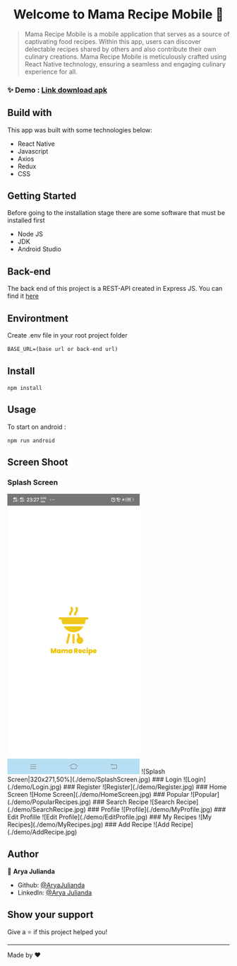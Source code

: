 <h1 align="center">Welcome to Mama Recipe Mobile 👋</h1>

> Mama Recipe Mobile is a mobile application that serves as a source of captivating food recipes. Within this app, users can discover delectable recipes shared by others and also contribute their own culinary creations. Mama Recipe Mobile is meticulously crafted using React Native technology, ensuring a seamless and engaging culinary experience for all.

### ✨ Demo : [Link download apk](https://drive.google.com/file/d/1_UpJDTweJPkj1J9Xd6OxKIxOJWSf5KCG/view?usp=drive_link)

## Build with
This app was built with some technologies below:
* React Native
* Javascript
* Axios
* Redux
* CSS

## Getting Started
Before going to the installation stage there are some software that must be installed first
* Node JS
* JDK
* Android Studio

## Back-end
The back end of this project is a REST-API created in Express JS. You can find it [here](https://github.com/AryaJulianda/RECIPE-APP-API)

## Environtment
Create .env file in your root project folder
```
BASE_URL=(base url or back-end url)
```

## Install

```
npm install
```

## Usage
To start on android :
```
npm run android
```
## Screen Shoot

### Splash Screen
<img src="./demo/SplashScreen.jpg" width="300">
![Splash Screen|320x271,50%](./demo/SplashScreen.jpg)
### Login
![Login](./demo/Login.jpg)
### Register
![Register](./demo/Register.jpg)
### Home Screen
![Home Screen](./demo/HomeScreen.jpg)
### Popular
![Popular](./demo/PopularRecipes.jpg)
### Search Recipe
![Search Recipe](./demo/SearchRecipe.jpg)
### Profile
![Profile](./demo/MyProfile.jpg)
### Edit Profille
![Edit Profile](./demo/EditProfile.jpg)
### My Recipes
![My Recipes](./demo/MyRecipes.jpg)
### Add Recipe
![Add Recipe](./demo/AddRecipe.jpg)

## Author

👤 **Arya Julianda**

* Github: [@AryaJulianda](https://github.com/AryaJulianda)
* LinkedIn: [@Arya Julianda](https://www.linkedin.com/in/aryajulianda)

## Show your support

Give a ⭐️ if this project helped you!

***
Made by ❤️ 

